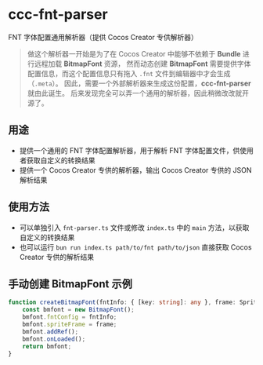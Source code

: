 # ccc-fnt-parser

FNT 字体配置通用解析器（提供 Cocos Creator 专供解析器）

> 做这个解析器一开始是为了在 Cocos Creator 中能够不依赖于 **Bundle** 进行远程加载 **BitmapFont** 资源，
> 然而动态创建 **BitmapFont** 需要提供字体配置信息，而这个配置信息只有拖入 `.fnt` 文件到编辑器中才会生成（`.meta`）。
> 因此，需要一个外部解析器来生成这份配置，**ccc-fnt-parser** 就由此诞生。
> 后来发现完全可以弄一个通用的解析器，因此稍微改改就开源了。

## 用途

-   提供一个通用的 FNT 字体配置解析器，用于解析 FNT 字体配置文件，供使用者获取自定义的转换结果
-   提供一个 Cocos Creator 专供的解析器，输出 Cocos Creator 专供的 JSON 解析结果

## 使用方法

-   可以单独引入 `fnt-parser.ts` 文件或修改 `index.ts` 中的 `main` 方法，以获取自定义的转换结果
-   也可以运行 `bun run index.ts path/to/fnt path/to/json` 直接获取 Cocos Creator 专供的解析结果

## 手动创建 BitmapFont 示例

```typescript
function createBitmapFont(fntInfo: { [key: string]: any }, frame: SpriteFrame) {
    const bmfont = new BitmapFont();
    bmfont.fntConfig = fntInfo;
    bmfont.spriteFrame = frame;
    bmfont.addRef();
    bmfont.onLoaded();
    return bmfont;
}
```
